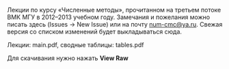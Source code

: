 Лекции по курсу «Численные методы», прочитанном на третьем потоке ВМК МГУ в 2012–2013 учебном году.
Замечания и пожелания можно писать здесь (Issues → New Issue) или на почту num-cmc@ya.ru.
Свежая версия со списком изменений будет выкладываться сюда.

Лекции: main.pdf, сводные таблицы: tables.pdf

Для скачивания нужно нажать __View Raw__
